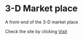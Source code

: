 # 3-D Market place
A front-end of the 3-D market place

Check the site by clicking <a href="https://arushisharma1610.github.io/Assignement/">Visit<a>
 
